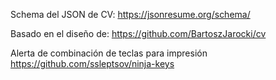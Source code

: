 Schema del JSON de CV:
https://jsonresume.org/schema/

Basado en el diseño de:
https://github.com/BartoszJarocki/cv

Alerta de combinación de teclas para impresión
https://github.com/ssleptsov/ninja-keys